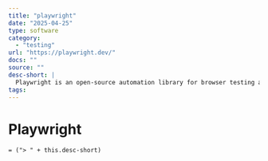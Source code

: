 ```yaml
---
title: "playwright"
date: "2025-04-25"
type: software
category:
  - "testing"
url: "https://playwright.dev/"
docs: ""
source: ""
desc-short: |
  Playwright is an open-source automation library for browser testing and web scraping developed by Microsoft .
tags:
---
```

# Playwright

`= ("> " + this.desc-short)`